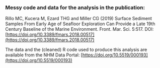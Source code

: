 ### Messy code and data for the analysis in the publication:

Rillo MC, Kucera M, Ezard THG and Miller CG (2019) Surface Sediment Samples From Early Age of Seafloor Exploration Can Provide a Late 19th Century Baseline of the Marine Environment. Front. Mar. Sci. 5:517. DOI: [https://doi.org/10.3389/fmars.2018.00517](https://doi.org/10.3389/fmars.2018.00517) 

The data and the (cleaned) R code used to produce this analysis are available from the NHM Data Portal: [https://doi.org/10.5519/000193](https://doi.org/10.5519/000193)




